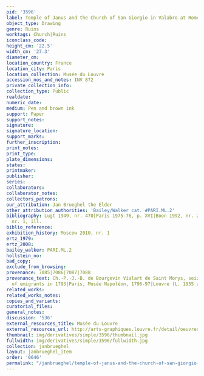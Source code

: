 ```yaml
---
pid: '3596'
label: Temple of Janus and the Church of San Giorgio in Valabro at Rome
object_type: Drawing
genre: Ruins
worktags: Church|Ruins
iconclass_code:
height_cm: '22.5'
width_cm: '27.3'
diameter_cm:
location_country: France
location_city: Paris
location_collection: Musée du Louvre
accession_nos_and_notes: INV 872
private_collection_info:
collection_type: Public
realdate:
numeric_date:
medium: Pen and brown ink
support: Paper
support_notes:
signature:
signature_location:
support_marks:
further_inscription:
print_notes:
print_type:
plate_dimensions:
states:
printmaker:
publisher:
series:
collaborators:
collaborator_notes:
collectors_patrons:
our_attribution: Jan Brueghel the Elder
other_attribution_authorities: 'Bailey/Walker cat. #PARI.ML.2'
bibliography: Lugt 1949, nr. 470|Paris 1975-76, p. XVI|Boon 1992, nr. 23|Moscow 2010,
  nr. 1, ill.
biblio_reference:
exhibition_history: Moscow 2010, nr. 1
ertz_1979:
ertz_2008:
bailey_walker: PARI.ML.2
hollstein_no:
bad_copy:
exclude_from_browsing:
provenance: 7085|7086|7087|7088
provenance_text: Ch.-P.-J.-B. de Bourgevin Vialart de Saint Morys, seizure of property
  of emigrants in 1793|Paris, Musée Napoléon, 1796-97|Louvre (L. 1955 and L. 1886a)
related_works:
related_works_notes:
copies_and_variants:
curatorial_files:
general_notes:
discussion: '536'
external_resources_title: Musée du Louvre
external_resources_url: http://arts-graphiques.louvre.fr/detail/oeuvres/9/1414-Le-temple-de-Janus-et-leglise-San-Giorgio-in-Valabro-a-Rome
thumbnail: img/derivatives/simple/3596/thumbnail.jpg
fullwidth: img/derivatives/simple/3596/fullwidth.jpg
collection: janbrueghel
layout: janbrueghel_item
order: '0646'
permalink: "/janbrueghel/temple-of-janus-and-the-church-of-san-giorgio-in-valabro-at-rome"
---
```

